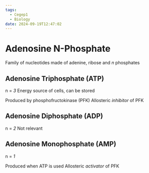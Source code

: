 ```yaml
---
tags:
  - Cegep1
  - Biology
date: 2024-09-19T12:47:02
---
```


# Adenosine N-Phosphate

Family of nucleotides made of adenine, ribose and *n* phosphates

## Adenosine Triphosphate (ATP)

n = *3*
Energy source of cells, can be stored

Produced by phosphofructokinase (PFK)
Allosteric *inhibitor* of PFK

## Adenosine Diphosphate (ADP)

n = *2*
Not relevant

## Adenosine Monophosphate (AMP)

n = *1*

Produced when ATP is used
Allosteric *activator* of PFK